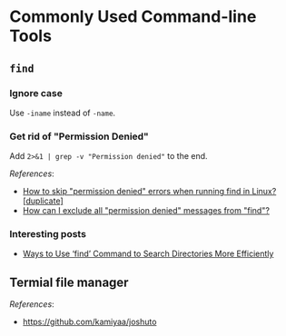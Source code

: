 # Commonly Used Command-line Tools

## `find`

### Ignore case

Use `-iname` instead of `-name`.

### Get rid of "Permission Denied"

Add `2>&1 | grep -v "Permission denied"` to the end.

*References*:

- [How to skip "permission denied" errors when running find in Linux? [duplicate]](https://unix.stackexchange.com/questions/42841/how-to-skip-permission-denied-errors-when-running-find-in-linux)
- [How can I exclude all "permission denied" messages from "find"?](https://stackoverflow.com/questions/762348/how-can-i-exclude-all-permission-denied-messages-from-find)

### Interesting posts

- [Ways to Use ‘find’ Command to Search Directories More Efficiently](https://www.tecmint.com/find-directory-in-linux/)

## Termial file manager

*References*:

- https://github.com/kamiyaa/joshuto
